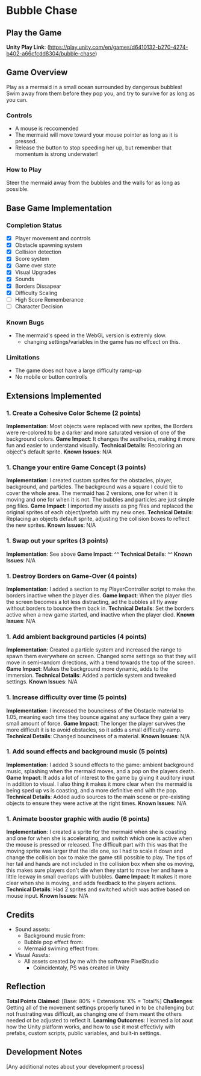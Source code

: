 # Bubble Chase

## Play the Game
**Unity Play Link**: (https://play.unity.com/en/games/d6410132-b270-4274-b402-a66cfcdd8304/bubble-chase)

## Game Overview
Play as a mermaid in a small ocean surrounded by dangerous bubbles! Swim away from them before they pop you, and try to survive for as long as you can.

### Controls
- A mouse is reccomended
- The mermaid will move toward your mouse pointer as long as it is pressed.
- Release the button to stop speeding her up, but remember that momentum is strong underwater!

### How to Play
Steer the mermaid away from the bubbles and the walls for as long as possible.

## Base Game Implementation

### Completion Status
- [x] Player movement and controls
- [x] Obstacle spawning system
- [x] Collision detection
- [x] Score system
- [x] Game over state
- [X] Visual Upgrades
- [X] Sounds
- [X] Borders Dissapear
- [X] Difficulty Scaling
- [ ] High Score Rememberance
- [ ] Character Decision

### Known Bugs
- The mermaid's speed in the WebGL version is extremly slow.
  - changing settings/variables in the game has no effcect on this.

### Limitations
- The game does not have a large difficulty ramp-up
- No mobile or button controlls

## Extensions Implemented

### 1. Create a Cohesive Color Scheme (2 points)
**Implementation**: Most objects were replaced with new sprites, the Borders were re-colored to be a darker and more saturated version of one of the background colors.
**Game Impact**: It changes the aesthetics, making it more fun and easier to understand visually.
**Technical Details**: Recoloring an object's default sprite.
**Known Issues**: N/A

### 1. Change your entire Game Concept (3 points)
**Implementation**: I created custom sprites for the obstacles, player, background, and particles. The background was a square I could tile to cover the whole area. The mermaid has 2 versions, one for when it is moving and one for when it is not. The bubbles and particles are just simple png files.
**Game Impact**: I imported my assets as png files and replaced the original sprites of each object/prefab with my new ones.
**Technical Details**: Replacing an objects default sprite, adjusting the collision boxes to reflect the new sprites.
**Known Issues**: N/A

### 1. Swap out your sprites (3 points)
**Implementation**: See above
**Game Impact**: ^^
**Technical Details**: ^^
**Known Issues**: N/A

### 1. Destroy Borders on Game-Over (4 points)
**Implementation**: I added a section to my PlayerController script to make the borders inactive when the player dies.
**Game Impact**: When the player dies the screen becomes a lot less distracting, ad the bubbles all fly away without borders to bounce them back in.
**Technical Details**: Set the borders active when a new game started, and inactive when the player died.
**Known Issues**: N/A

### 1. Add ambient background particles (4 points)
**Implementation**: Created a particle system and increased the range to spawn them everywhere on screen. Changed some settings so that they will move in semi-random directions, with a trend towards the top of the screen.
**Game Impact**: Makes the background more dynamic, adds to the immersion.
**Technical Details**: Added a particle system and tweaked settings.
**Known Issues**: N/A

### 1. Increase difficulty over time (5 points)
**Implementation**: I increased the bounciness of the Obstacle material to 1.05, meaning each time they bounce against any surface they gain a very small amount of force. 
**Game Impact**: The longer the player survives the more difficult it is to avoid obstacles, so it adds a small difficulty-ramp.
**Technical Details**: Changed bounciness of a material.
**Known Issues**: N/A

### 1. Add sound effects and background music (5 points)
**Implementation**: I added 3 sound effects to the game: ambient background music, splashing when the mermaid moves, and a pop on the players death.
**Game Impact**: It adds a lot of interest to the game by giving it auditory input in addition to visual. I also thing it makes it more clear when the mermaid is being sped up vs is coasting, and a more definitive end with the pop.
**Technical Details**: Added audio sources to the main scene or pre-existing objects to ensure they were active at the right times.
**Known Issues**: N/A

### 1. Animate booster graphic with audio (6 points)
**Implementation**: I created a sprite for the mermaid when she is coasting and one for when she is accelerating, and switch which one is active when the mouse is pressed or released. The difficult part with this was that the moving sprite was larger that the idle one, so I had to scale it down and change the collision box to make the game still possible to play. The tips of her tail and hands are not included in the collision box when she os moving, this makes sure players don't die when they start to move her and have a little leeway in small overlaps with bubbles.
**Game Impact**: It makes it more clear when she is moving, and adds feedback to the players actions.
**Technical Details**: Had 2 sprites and switched which was active based on mouse input.
**Known Issues**: N/A

## Credits
- Sound assets:
  - Background music from:
  - Bubble pop effect from:
  - Mermaid swiming effect from:
- Visual Assets:
  - All assets created by me with the software PixelStudio
    - Coincidentaly, PS was created in Unity

## Reflection
**Total Points Claimed**: [Base: 80% + Extensions: X% = Total%]
**Challenges**: Getting all of the movement settings properly tuned in to be challenging but not frustrating was difficult, as changing one of them meant the others needed ot be adjusted to reflect it.
**Learning Outcomes**: I learned a lot aout how the Unity platform works, and how to use it most effectivly with prefabs, custom scripts, public variables, and built-in settings.

## Development Notes
[Any additional notes about your development process]
